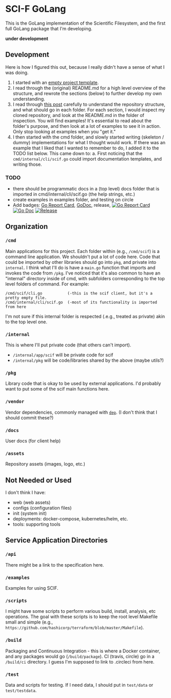 # SCI-F GoLang

This is the GoLang implementation of the Scientific Filesystem, and the first full GoLang package
that I'm developing. 

**under development**

## Development

Here is how I figured this out, because I really didn't have a sense of what I was doing.

 1. I started with an [empty project template](https://github.com/golang-standards/project-layout).
 2. I read through the (original) README.md for a high level overview of the structure, and rewrote the sections (below) to further develop my own understanding.
 3. I read through [this post](https://medium.com/golang-learn/go-project-layout-e5213cdcfaa2) carefully to understand the repository structure, and what should go in each folder. For each section, I would inspect my cloned repository, and look at the README.md in the folder of inspection. You will find examples! It's essential to read about the folder's purpose, and then look at a lot of examples to see it in action. Only stop looking at examples when you "get it."
 4. I then started with the cmd folder, and slowly started writing (skeleton / dummy) implementations for what I thought would work. If there was an example that I liked that I wanted to remember to do, I added it to the TODO list below. This came down to:
   a. First noticing that the `cmd/internal/cli/scif.go` could import documentation templates, and writing those.

### TODO

 - there should be programmatic docs in a (top level) docs folder that is imported in cmd/internal/cli/scif.go (the help strings, etc.)
 - create examples in examples folder, and testing on circle
 - Add badges: [Go Report Card](https://goreportcard.com/), [GoDoc](http://godoc.org), release, [![Go Report Card](https://goreportcard.com/badge/github.com/golang-standards/project-layout?style=flat-square)](https://goreportcard.com/report/github.com/golang-standards/project-layout) [![Go Doc](https://img.shields.io/badge/godoc-reference-blue.svg?style=flat-square)](http://godoc.org/github.com/golang-standards/project-layout) [![Release](https://img.shields.io/github/release/golang-standards/project-layout.svg?style=flat-square)](https://github.com/golang-standards/project-layout/releases/latest)

## Organization

### `/cmd`

Main applications for this project. Each folder within (e.g., `/cmd/scif`) is a command line application. 
We shouldn't  put a lot of code here. Code that could be imported by other libraries should go into `pkg`, and private into `internal`.
I think what I'll do is have a `main.go` function that imports and invokes the code from `/pkg`. I've noticed that
it's also common to have an "internal" directory inside of cmd, with subfolders corresponding to
the top level folders of command. For example:

```
/cmd/scif/cli.go           (-this is the scif client, but it's a pretty empty file.
/cmd/internal/cli/scif.go  (-most of its functionality is imported from here
```

I'm not sure if this internal folder is respected (.e.g., treated as private) akin to
the top level one.

### `/internal`

This is where I'll put private code (that others can't import).

 - `/internal/app/scif` will be private code for scif
 - `/internal/pkg` will be code/libraries shared by the above (maybe utils?)
 

### `/pkg`

Library code that is okay to be used by external applications. I'd probably want to put some of the scif main functions here.

### `/vendor`

Vendor dependencies, commonly managed with  [`dep`](https://github.com/golang/dep).
(I don't think that I should commit these?)

### `/docs`

User docs (for client help)

### `/assets`

Repository assets (images, logo, etc.)

## Not Needed or Used

I don't think I have:

 - web (web assets)
 - configs (configuration files)
 - init (system init)
 - deployments: docker-compose, kubernetes/helm, etc.
 - tools: supporting tools

## Service Application Directories

### `/api`

There might be a link to the specification here.


### `/examples`

Examples for using SCIF.

### `/scripts`

I might have some scripts to perform various build, install, analysis, etc operations.
The goal with these scripts is to keep the root level Makefile small and simple (e.g., `https://github.com/hashicorp/terraform/blob/master/Makefile`).

### `/build`

Packaging and Continuous Integration - this is where a Docker container, and any packages would go (`/build/package`).
CI (travis, circle) go in a `/build/ci` directory. I guess I'm supposed to link to .circleci from here.

### `/test`

Data and scripts for testing. If I need data, I should put in `test/data` or `test/testdata`.
